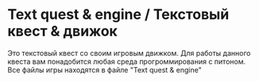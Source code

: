 # Text quest & engine / Текстовый квест & движок
Это текстовый квест со своим игровым движком.
Для работы данного квеста вам понадобится любая среда прогроммирования с питоном.
Все файлы игры находятся в файле "Text quest & engine"
